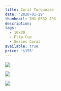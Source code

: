 ```yaml
---
title: Coral Turquoise
date: '2020-01-29'
thumbnail: IMG_0532.JPG
description: 
tags:
  - 16x20
  - Flip-Cup
  - Series Coral
available: true
price: '$155'
---
```


![](IMG_0529.JPG)

![](IMG_0537.JPG)

![](IMG_0539.JPG)

